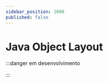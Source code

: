 ```yaml
---
sidebar_position: 1000
published: false
---
```


# Java Object Layout

:::danger em desenvolvimento

:::